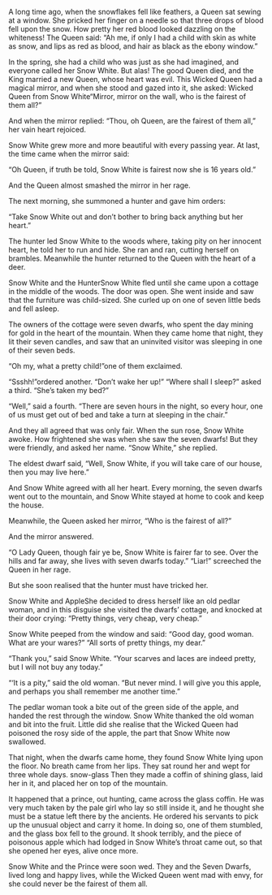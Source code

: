 A long time ago, when the snowflakes fell like feathers, a Queen sat sewing at a window. She pricked her finger on a needle so that three drops of blood fell upon the snow. How pretty her red blood looked dazzling on the whiteness! The Queen said: “Ah me, if only I had a child with skin as white as snow, and lips as red as blood, and hair as black as the ebony window.”

In the spring, she had a child who was just as she had imagined, and everyone called her Snow White. But alas! The good Queen died, and the King married a new Queen, whose heart was evil. This Wicked Queen had a magical mirror, and when she stood and gazed into it, she asked: Wicked Queen from Snow White“Mirror, mirror on the wall, who is the fairest of them all?”

And when the mirror replied: “Thou, oh Queen, are the fairest of them all,” her vain heart rejoiced.

Snow White grew more and more beautiful with every passing year. At last, the time came when the mirror said:

“Oh Queen, if truth be told, Snow White is fairest now she is 16 years old.”

And the Queen almost smashed the mirror in her rage.

The next morning, she summoned a hunter and gave him orders:

“Take Snow White out and don’t bother to bring back anything but her heart.”

The hunter led Snow White to the woods where, taking pity on her innocent heart, he told her to run and hide. She ran and ran, cutting herself on brambles. Meanwhile the hunter returned to the Queen with the heart of a deer.

Snow White and the HunterSnow White fled until she came upon a cottage in the middle of the woods. The door was open. She went inside and saw that the furniture was child-sized. She curled up on one of seven little beds and fell asleep.

The owners of the cottage were seven dwarfs, who spent the day mining for gold in the heart of the mountain. When they came home that night, they lit their seven candles, and saw that an uninvited visitor was sleeping in one of their seven beds.

“Oh my, what a pretty child!”one of them exclaimed.

“Ssshh!”ordered another. “Don’t wake her up!”
“Where shall I sleep?” asked a third. “She’s taken my bed?”

“Well,” said a fourth. “There are seven hours in the night, so every hour, one of us must get out of bed and take a turn at sleeping in the chair.”

And they all agreed that was only fair.
When the sun rose, Snow White awoke. How frightened she was when she saw the seven dwarfs! But they were friendly, and asked her name. “Snow White,” she replied.

The eldest dwarf said, “Well, Snow White, if you will take care of our house, then you may live here.”

And Snow White agreed with all her heart. Every morning, the seven dwarfs went out to the mountain, and Snow White stayed at home to cook and keep the house.

Meanwhile, the Queen asked her mirror, “Who is the fairest of all?”

And the mirror answered.

“O Lady Queen, though fair ye be, Snow White is fairer far to see. Over the hills and far away, she lives with seven dwarfs today.”
“Liar!” screeched the Queen in her rage.

But she soon realised that the hunter must have tricked her.

Snow White and AppleShe decided to dress herself like an old pedlar woman, and in this disguise she visited the dwarfs’ cottage, and knocked at their door crying: “Pretty things, very cheap, very cheap.”

Snow White peeped from the window and said: “Good day, good woman. What are your wares?”
“All sorts of pretty things, my dear.”

“Thank you,” said Snow White. “Your scarves and laces are indeed pretty, but I will not buy any today.”

“‘It is a pity,” said the old woman. “But never mind. I will give you this apple, and perhaps you shall remember me another time.”

The pedlar woman took a bite out of the green side of the apple, and handed the rest through the window. Snow White thanked the old woman and bit into the fruit. Little did she realise that the Wicked Queen had poisoned the rosy side of the apple, the part that Snow White now swallowed.

That night, when the dwarfs came home, they found Snow White lying upon the floor. No breath came from her lips. They sat round her and wept for three whole days.
snow-glass
Then they made a coffin of shining glass, laid her in it, and placed her on top of the mountain.

It happened that a prince, out hunting, came across the glass coffin. He was very much taken by the pale girl who lay so still inside it, and he thought she must be a statue left there by the ancients. He ordered his servants to pick up the unusual object and carry it home. In doing so, one of them stumbled, and the glass box fell to the ground. It shook terribly, and the piece of poisonous apple which had lodged in Snow White’s throat came out, so that she opened her eyes, alive once more.

Snow White and the Prince were soon wed. They and the Seven Dwarfs, lived long and happy lives, while the Wicked Queen went mad with envy, for she could never be the fairest of them all.
